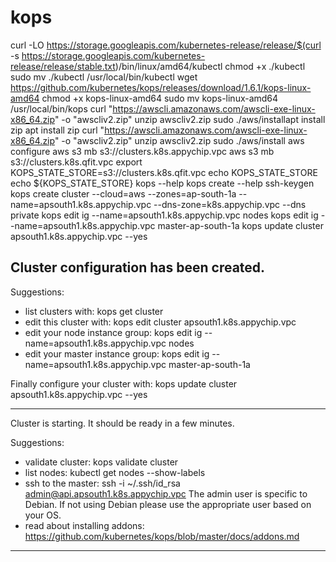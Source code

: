 # kops

curl -LO https://storage.googleapis.com/kubernetes-release/release/$(curl -s https://storage.googleapis.com/kubernetes-release/release/stable.txt)/bin/linux/amd64/kubectl
chmod +x ./kubectl
sudo mv ./kubectl /usr/local/bin/kubectl
wget https://github.com/kubernetes/kops/releases/download/1.6.1/kops-linux-amd64
chmod +x kops-linux-amd64
sudo mv kops-linux-amd64 /usr/local/bin/kops
curl "https://awscli.amazonaws.com/awscli-exe-linux-x86_64.zip" -o "awscliv2.zip"
unzip awscliv2.zip
sudo ./aws/installapt install zip 
apt install zip 
curl "https://awscli.amazonaws.com/awscli-exe-linux-x86_64.zip" -o "awscliv2.zip"
unzip awscliv2.zip
sudo ./aws/install
aws configure
aws s3 mb s3://clusters.k8s.appychip.vpc
aws s3 mb s3://clusters.k8s.qfit.vpc
export KOPS_STATE_STORE=s3://clusters.k8s.qfit.vpc
echo KOPS_STATE_STORE
echo ${KOPS_STATE_STORE}
kops --help
kops create --help
ssh-keygen
kops create cluster --cloud=aws --zones=ap-south-1a      --name=apsouth1.k8s.appychip.vpc --dns-zone=k8s.appychip.vpc      --dns private
kops edit ig --name=apsouth1.k8s.appychip.vpc nodes
kops edit ig --name=apsouth1.k8s.appychip.vpc master-ap-south-1a
kops update cluster apsouth1.k8s.appychip.vpc --yes

Cluster configuration has been created.
-----------------------------------------------------------------------------------------------
Suggestions:
 * list clusters with: kops get cluster
 * edit this cluster with: kops edit cluster apsouth1.k8s.appychip.vpc
 * edit your node instance group: kops edit ig --name=apsouth1.k8s.appychip.vpc nodes
 * edit your master instance group: kops edit ig --name=apsouth1.k8s.appychip.vpc master-ap-south-1a

Finally configure your cluster with: kops update cluster apsouth1.k8s.appychip.vpc --yes

------------------------------------------------------------------------------------------
Cluster is starting.  It should be ready in a few minutes.

Suggestions:
 * validate cluster: kops validate cluster
 * list nodes: kubectl get nodes --show-labels
 * ssh to the master: ssh -i ~/.ssh/id_rsa admin@api.apsouth1.k8s.appychip.vpc
The admin user is specific to Debian. If not using Debian please use the appropriate user based on your OS.
 * read about installing addons: https://github.com/kubernetes/kops/blob/master/docs/addons.md
 --------------------------------------------------------------------
